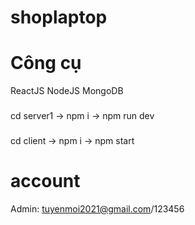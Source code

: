 # shoplaptop

# Công cụ
ReactJS
NodeJS
MongoDB

###
cd server1 -> npm i -> npm run dev
###
cd client -> npm i -> npm start

# account
Admin: tuyenmoi2021@gmail.com/123456

